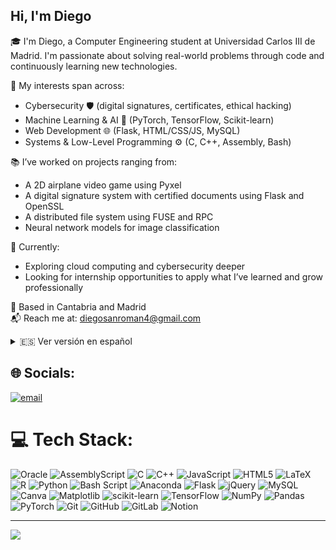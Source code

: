 ## Hi, I'm Diego

🎓 I'm Diego, a Computer Engineering student at Universidad Carlos III de Madrid. I'm passionate about solving real-world problems through code and continuously learning new technologies.

🚀 My interests span across:
- Cybersecurity 🛡️ (digital signatures, certificates, ethical hacking)
- Machine Learning & AI 🤖 (PyTorch, TensorFlow, Scikit-learn)
- Web Development 🌐 (Flask, HTML/CSS/JS, MySQL)
- Systems & Low-Level Programming ⚙️ (C, C++, Assembly, Bash)

📚 I’ve worked on projects ranging from:
- A 2D airplane video game using Pyxel
- A digital signature system with certified documents using Flask and OpenSSL
- A distributed file system using FUSE and RPC
- Neural network models for image classification

🌱 Currently:
- Exploring cloud computing and cybersecurity deeper
- Looking for internship opportunities to apply what I’ve learned and grow professionally

📍 Based in Cantabria and Madrid  
📬 Reach me at: diegosanroman4@gmail.com

<details>
<summary>🇪🇸 Ver versión en español</summary>

🎓 Soy Diego, estudiante de Ingeniería Informática en la Universidad Carlos III de Madrid. Me apasiona resolver problemas reales a través del código y aprender constantemente nuevas tecnologías.

🚀 Mis intereses abarcan:
- Ciberseguridad 🛡️ (firmas digitales, certificados, hacking ético)
- Machine Learning & IA 🤖 (PyTorch, TensorFlow, Scikit-learn)
- Desarrollo Web 🌐 (Flask, HTML/CSS/JS, MySQL)
- Programación de sistemas y bajo nivel ⚙️ (C, C++, Ensamblador, Bash)

📚 He trabajado en proyectos como:
- Un videojuego 2D de aviones con Pyxel
- Un sistema de firma digital de documentos con Flask y OpenSSL
- Un sistema de archivos distribuido usando FUSE y RPC
- Modelos de redes neuronales para clasificación de imágenes

🌱 Actualmente:
- Profundizando en cloud computing y ciberseguridad
- Buscando prácticas donde aplicar lo aprendido y crecer profesionalmente

📍 Vivo entre Cantabria y Madrid  
📬 Puedes contactarme en: diegosanroman4@gmail.com

</details>

## 🌐 Socials:
[![email](https://img.shields.io/badge/Email-D14836?logo=gmail&logoColor=white)](mailto:diegosanroman4@gmail.com) 

# 💻 Tech Stack:
![Oracle](https://img.shields.io/badge/Oracle-F80000?style=for-the-badge&logo=oracle&logoColor=white) ![AssemblyScript](https://img.shields.io/badge/assembly%20script-%23000000.svg?style=for-the-badge&logo=assemblyscript&logoColor=white) ![C](https://img.shields.io/badge/c-%2300599C.svg?style=for-the-badge&logo=c&logoColor=white) ![C++](https://img.shields.io/badge/c++-%2300599C.svg?style=for-the-badge&logo=c%2B%2B&logoColor=white) ![JavaScript](https://img.shields.io/badge/javascript-%23323330.svg?style=for-the-badge&logo=javascript&logoColor=%23F7DF1E) ![HTML5](https://img.shields.io/badge/html5-%23E34F26.svg?style=for-the-badge&logo=html5&logoColor=white) ![LaTeX](https://img.shields.io/badge/latex-%23008080.svg?style=for-the-badge&logo=latex&logoColor=white) ![R](https://img.shields.io/badge/r-%23276DC3.svg?style=for-the-badge&logo=r&logoColor=white) ![Python](https://img.shields.io/badge/python-3670A0?style=for-the-badge&logo=python&logoColor=ffdd54) ![Bash Script](https://img.shields.io/badge/bash_script-%23121011.svg?style=for-the-badge&logo=gnu-bash&logoColor=white) ![Anaconda](https://img.shields.io/badge/Anaconda-%2344A833.svg?style=for-the-badge&logo=anaconda&logoColor=white) ![Flask](https://img.shields.io/badge/flask-%23000.svg?style=for-the-badge&logo=flask&logoColor=white) ![jQuery](https://img.shields.io/badge/jquery-%230769AD.svg?style=for-the-badge&logo=jquery&logoColor=white) ![MySQL](https://img.shields.io/badge/mysql-4479A1.svg?style=for-the-badge&logo=mysql&logoColor=white) ![Canva](https://img.shields.io/badge/Canva-%2300C4CC.svg?style=for-the-badge&logo=Canva&logoColor=white) ![Matplotlib](https://img.shields.io/badge/Matplotlib-%23ffffff.svg?style=for-the-badge&logo=Matplotlib&logoColor=black) ![scikit-learn](https://img.shields.io/badge/scikit--learn-%23F7931E.svg?style=for-the-badge&logo=scikit-learn&logoColor=white) ![TensorFlow](https://img.shields.io/badge/TensorFlow-%23FF6F00.svg?style=for-the-badge&logo=TensorFlow&logoColor=white) ![NumPy](https://img.shields.io/badge/numpy-%23013243.svg?style=for-the-badge&logo=numpy&logoColor=white) ![Pandas](https://img.shields.io/badge/pandas-%23150458.svg?style=for-the-badge&logo=pandas&logoColor=white) ![PyTorch](https://img.shields.io/badge/PyTorch-%23EE4C2C.svg?style=for-the-badge&logo=PyTorch&logoColor=white) ![Git](https://img.shields.io/badge/git-%23F05033.svg?style=for-the-badge&logo=git&logoColor=white) ![GitHub](https://img.shields.io/badge/github-%23121011.svg?style=for-the-badge&logo=github&logoColor=white) ![GitLab](https://img.shields.io/badge/gitlab-%23181717.svg?style=for-the-badge&logo=gitlab&logoColor=white) ![Notion](https://img.shields.io/badge/Notion-%23000000.svg?style=for-the-badge&logo=notion&logoColor=white)

---
[![](https://visitcount.itsvg.in/api?id=Diego100495878&icon=0&color=0)](https://visitcount.itsvg.in)


